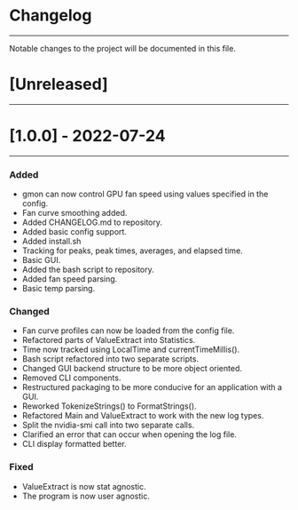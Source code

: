 # Changelog
___
Notable changes to the project will be documented in this file.

# [Unreleased]
___
# [1.0.0] - 2022-07-24
___



### Added

- gmon can now control GPU fan speed using values specified in the config.
- Fan curve smoothing added.
- Added CHANGELOG.md to repository.
- Added basic config support.
- Added install.sh
- Tracking for peaks, peak times, averages, and elapsed time.
- Basic GUI.
- Added the bash script to repository.
- Added fan speed parsing.
- Basic temp parsing.

### Changed

- Fan curve profiles can now be loaded from the config file.
- Refactored parts of ValueExtract into Statistics.
- Time now tracked using LocalTime and currentTimeMillis().
- Bash script refactored into two separate scripts.
- Changed GUI backend structure to be more object oriented.
- Removed CLI components.
- Restructured packaging to be more conducive for an application with a GUI.
- Reworked TokenizeStrings() to FormatStrings().
- Refactored Main and ValueExtract to work with the new log types.
- Split the nvidia-smi call into two separate calls.
- Clarified an error that can occur when opening the log file.
- CLI display formatted better.

### Fixed

- ValueExtract is now stat agnostic.
- The program is now user agnostic.